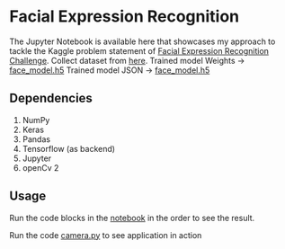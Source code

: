 # Facial Expression Recognition

The Jupyter Notebook is available here that showcases my approach to tackle the Kaggle problem statement of [Facial Expression Recognition Challenge](https://www.kaggle.com/c/challenges-in-representation-learning-facial-expression-recognition-challenge).
Collect dataset from [here](https://www.kaggle.com/c/challenges-in-representation-learning-facial-expression-recognition-challenge/data).
Trained model Weights -> [face_model.h5](https://github.com/piyush2896/Facial-Expression-Recognition-Challenge/blob/master/face_model.h5)
Trained model JSON -> [face_model.h5](https://github.com/piyush2896/Facial-Expression-Recognition-Challenge/blob/master/face_model.json)


## Dependencies
1. NumPy
2. Keras
3. Pandas
4. Tensorflow (as backend)
5. Jupyter
6. openCv 2


## Usage
Run the code blocks in the [notebook](https://github.com/piyush2896/Facial-Expression-Recognition-Challenge/blob/master/Facial-Expression-Recognition-Challenge.ipynb) in the order to see the result.

Run the code [camera.py](https://github.com/piyush2896/Facial-Expression-Recognition-Challenge/blob/master/camera.py) to see application in action

